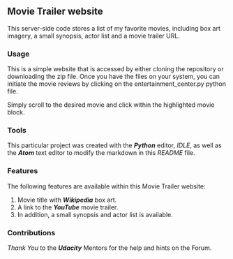 ## Movie Trailer website

This server-side code stores a list of my favorite movies, including box art imagery,
a small synopsis, actor list and a movie trailer URL.

### Usage

This is a simple website that is accessed by either cloning the repository or
downloading the zip file.  Once you have the files on your system, you can initiate
the movie reviews by clicking on the entertainment_center.py python file.  

Simply scroll to the desired movie and click within the highlighted movie block.

### Tools

This particular project was created with the **_Python_** editor, _IDLE_, as well as
the **_Atom_** text editor to modify the markdown in this _README_ file.

### Features

The following features are available within this Movie Trailer website:

1.  Movie title with **_Wikipedia_** box art.
2.  A link to the **_YouTube_** movie trailer.
3.  In addition, a small synopsis and actor list is available.

### Contributions

_Thank You_ to the **_Udacity_** Mentors for the help and hints on the Forum.
